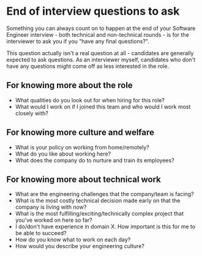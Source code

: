 # End of interview questions to ask

Something you can always count on to happen at the end of your Software Engineer interview - both technical and non-technical rounds - is for the interviewer to ask you if you "have any final questions?".

This question actually isn't a real question at all - candidates are generally expected to ask questions. As an interviewer myself, candidates who don't have any questions might come off as less interested in the role.

## For knowing more about the role
- What qualities do you look out for when hiring for this role?
- What would I work on if I joined this team and who would I work most closely with?

## For knowing more culture and welfare
- What is your policy on working from home/remotely?
- What do you like about working here?
- What does the company do to nurture and train its employees?

## For knowing more about technical work
- What are the engineering challenges that the company/team is facing?
- What is the most costly technical decision made early on that the company is living with now?
- What is the most fulfilling/exciting/technically complex project that you've worked on here so far?
- I do/don't have experience in domain X. How important is this for me to be able to succeed?
- How do you know what to work on each day?
- How would you describe your engineering culture?
